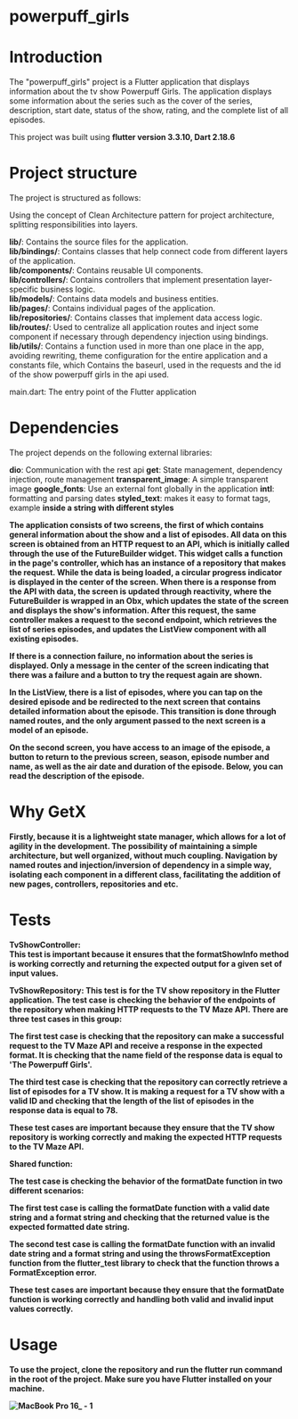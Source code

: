 # powerpuff_girls

# Introduction

<p>The "powerpuff_girls" project is a Flutter application that displays information about the tv show Powerpuff Girls. 
The application displays some information about the series such as the cover of the series, description, start date, status of the show, rating, and the complete list of all episodes.</p>

This project was built using **flutter version 3.3.10, Dart 2.18.6**

# Project structure
The project is structured as follows:

Using the concept of Clean Architecture pattern for project architecture, splitting responsibilities into layers.


**lib/**: Contains the source files for the application.<br>
**lib/bindings/**: Contains classes that help connect code from different layers of the application.<br>
**lib/components/**: Contains reusable UI components.<br>
**lib/controllers/**: Contains controllers that implement presentation layer-specific business logic.<br>
**lib/models/**: Contains data models and business entities.<br>
**lib/pages/**: Contains individual pages of the application.<br>
**lib/repositories/**: Contains classes that implement data access logic.<br>
**lib/routes/**: Used to centralize all application routes and inject some component if necessary through dependency injection using bindings.<br>
**lib/utils/**: Contains a function used in more than one place in the app, avoiding rewriting, theme configuration for the entire application and a constants file, which Contains the baseurl, used in the requests and the id of the show powerpuff girls in the api used.<br>

main.dart: The entry point of the Flutter application



# Dependencies
The project depends on the following external libraries:

**dio**: Communication with the rest api
**get**: State management, dependency injection, route management
**transparent_image**: A simple transparent image
**google_fonts**: Use an external font globally in the application
**intl**: formatting and parsing dates
**styled_text**: makes it easy to format tags, example <b> inside a string with different styles


<p>The application consists of two screens, the first of which contains general information about the show and a list of episodes. All data on this screen is obtained from an HTTP request to an API, which is initially called through the use of the FutureBuilder widget. This widget calls a function in the page's controller, which has an instance of a repository that makes the request. While the data is being loaded, a circular progress indicator is displayed in the center of the screen. When there is a response from the API with data, the screen is updated through reactivity, where the FutureBuilder is wrapped in an Obx, which updates the state of the screen and displays the show's information. After this request, the same controller makes a request to the second endpoint, which retrieves the list of series episodes, and updates the ListView component with all existing episodes.</p>

<p>If there is a connection failure, no information about the series is displayed. Only a message in the center of the screen indicating that there was a failure and a button to try the request again are shown.</p>

<p>In the ListView, there is a list of episodes, where you can tap on the desired episode and be redirected to the next screen that contains detailed information about the episode. This transition is done through named routes, and the only argument passed to the next screen is a model of an episode.</p>

<p>On the second screen, you have access to an image of the episode, a button to return to the previous screen, season, episode number and name, as well as the air date and duration of the episode. Below, you can read the description of the episode.</p>



# Why GetX
<p>Firstly, because it is a lightweight state manager, which allows for a lot of agility in the development.
The possibility of maintaining a simple architecture, but well organized, without much coupling. 
Navigation by named routes and injection/inversion of dependency in a simple way, isolating each component in a different class, 
facilitating the addition of new pages, controllers, repositories and etc.</p>

# Tests

**TvShowController**:   
This test is important because it ensures that the formatShowInfo method is working correctly and returning the expected output for a given set of input values.


**TvShowRepository**:
This test is for the TV show repository in the Flutter application. The test case is checking the behavior of the endpoints of the repository when making HTTP requests to the TV Maze API. There are three test cases in this group:

The first test case is checking that the repository can make a successful request to the TV Maze API and receive a response in the expected format. It is checking that the name field of the response data is equal to 'The Powerpuff Girls'.

The third test case is checking that the repository can correctly retrieve a list of episodes for a TV show. It is making a request for a TV show with a valid ID and checking that the length of the list of episodes in the response data is equal to 78.

These test cases are important because they ensure that the TV show repository is working correctly and making the expected HTTP requests to the TV Maze API.




**Shared function**:

The test case is checking the behavior of the formatDate function in two different scenarios:

The first test case is calling the formatDate function with a valid date string and a format string and checking that the returned value is the expected formatted date string.

The second test case is calling the formatDate function with an invalid date string and a format string and using the throwsFormatException function from the flutter_test library to check that the function throws a FormatException error.

These test cases are important because they ensure that the formatDate function is working correctly and handling both valid and invalid input values correctly.


# Usage
<p>To use the project, clone the repository and run the flutter run command in the root of the project. Make sure you have Flutter installed on your machine.</p>

![MacBook Pro 16_ - 1](https://user-images.githubusercontent.com/54601019/211058174-00f5024e-ebe5-4969-a33f-1fe8927f1c62.png)


